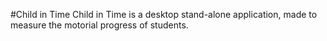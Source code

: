 #Child in Time
Child in Time is a desktop stand-alone application, made to measure the motorial progress of students.

